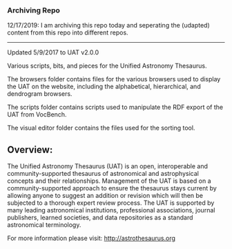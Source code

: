 ### Archiving Repo

12/17/2019: I am archiving this repo today and seperating the (udapted) content from this repo into different repos. 

-----

Updated 5/9/2017 to UAT v2.0.0

Various scripts, bits, and pieces for the Unified Astronomy Thesaurus.

The browsers folder contains files for the various browsers used to display the UAT on the website, including the alphabetical, hierarchical, and dendrogram browsers.

The scripts folder contains scripts used to manipulate the RDF export of the UAT from VocBench.

The visual editor folder contains the files used for the sorting tool.

Overview: 
------------- 
The Unified Astronomy Thesaurus (UAT) is an open, interoperable and community-supported thesaurus of astronomical and astrophysical concepts and their relationships. Management of the UAT is based on a community-supported approach to ensure the thesaurus stays current by allowing anyone to suggest an addition or revision which will then be subjected to a thorough expert review process. The UAT is supported by many leading astronomical institutions, professional associations, journal publishers, learned societies, and data repositories as a standard astronomical terminology.

For more information please visit: http://astrothesaurus.org
